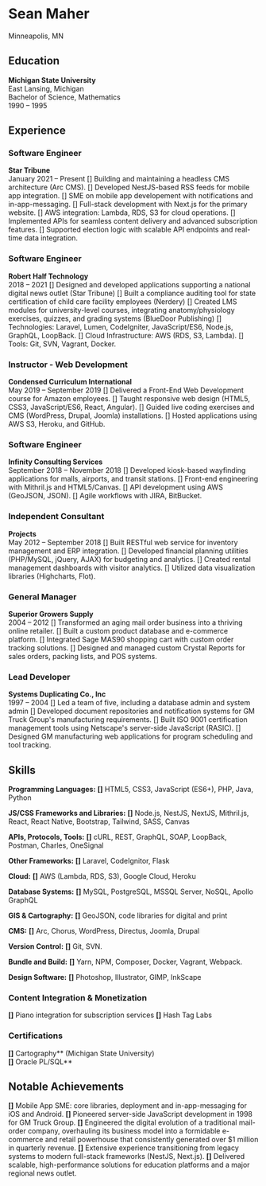# Sean Maher
Minneapolis, MN 


## Education

**Michigan State University**  
East Lansing, Michigan  
Bachelor of Science, Mathematics  
1990 – 1995  


## Experience

### **Software Engineer**  
**Star Tribune**  
January 2021 – Present
[] Building and maintaining a headless CMS architecture (Arc CMS).
[] Developed NestJS-based RSS feeds for mobile app integration.
[] SME on mobile app developement with notifications and in-app-messaging.
[] Full-stack development with Next.js for the primary website.
[] AWS integration: Lambda, RDS, S3 for cloud operations.
[] Implemented APIs for seamless content delivery and advanced subscription features.
[] Supported election logic with scalable API endpoints and real-time data integration.


### **Software Engineer**  
**Robert Half Technology**  
2018 – 2021
[] Designed and developed applications supporting a national digital news outlet (Star Tribune)
[] Built a compliance auditing tool for state certification of child care facility employees (Nerdery)
[] Created LMS modules for university-level courses, integrating anatomy/physiology exercises, quizzes, and grading systems (BlueDoor Publishing)
[] Technologies: Laravel, Lumen, CodeIgniter, JavaScript/ES6, Node.js, GraphQL, LoopBack.
[] Cloud Infrastructure: AWS (RDS, S3, Lambda).
[] Tools: Git, SVN, Vagrant, Docker.


### **Instructor - Web Development**  
**Condensed Curriculum International**  
May 2019 – September 2019
[] Delivered a Front-End Web Development course for Amazon employees.
[] Taught responsive web design (HTML5, CSS3, JavaScript/ES6, React, Angular).
[] Guided live coding exercises and CMS (WordPress, Drupal, Joomla) installations.
[] Hosted applications using AWS S3, Heroku, and GitHub.


### **Software Engineer**  
**Infinity Consulting Services**  
September 2018 – November 2018
[] Developed kiosk-based wayfinding applications for malls, airports, and transit stations.
[] Front-end engineering with Mithril.js and HTML5/Canvas.
[] API development using AWS (GeoJSON, JSON).
[] Agile workflows with JIRA, BitBucket.


### **Independent Consultant**  
**Projects**  
May 2012 – September 2018
[] Built RESTful web service for inventory management and ERP integration.
[] Developed financial planning utilities (PHP/MySQL, jQuery, AJAX) for budgeting and analytics.
[] Created rental management dashboards with visitor analytics.
[] Utilized data visualization libraries (Highcharts, Flot).


### **General Manager**  
**Superior Growers Supply**  
2004 – 2012
[] Transformed an aging mail order business into a thriving online retailer.
[] Built a custom product database and e-commerce platform.
[] Integrated Sage MAS90 shopping cart with custom order tracking solutions.
[] Designed and managed custom Crystal Reports for sales orders, packing lists, and POS systems.

### **Lead Developer**  
**Systems Duplicating Co., Inc**  
1997 – 2004
[] Led a team of five, including a database admin and system admin
[] Developed document repositories and notification systems for GM Truck Group's manufacturing requirements.
[] Built ISO 9001 certification management tools using  Netscape's server-side JavaScript (RASIC).
[] Designed GM manufacturing web applications for program scheduling and tool tracking.

## Skills
**Programming Languages:** 
**[]** HTML5, CSS3, JavaScript (ES6+), PHP, Java, Python

**JS/CSS Frameworks and Libraries:**
**[]** Node.js, NestJS, NextJS, Mithril.js, React, React Native, Bootstrap, Tailwind, SASS, Canvas

**APIs, Protocols, Tools:** 
**[]** cURL, REST, GraphQL, SOAP, LoopBack, Postman, Charles, OneSignal

**Other Frameworks:** 
**[]** Laravel, CodeIgnitor, Flask 

**Cloud:**
**[]** AWS (Lambda, RDS, S3), Google Cloud, Heroku

**Database Systems:**
**[]** MySQL, PostgreSQL, MSSQL Server, NoSQL, Apollo GraphQL

**GIS & Cartography:**
**[]** GeoJSON, code libraries for digital and print

**CMS:**
**[]** Arc, Chorus, WordPress, Directus, Joomla, Drupal

**Version Control:**
**[]** Git, SVN.

**Bundle and Build:**
**[]** Yarn, NPM, Composer, Docker, Vagrant, Webpack.

**Design Software:**
**[]** Photoshop, Illustrator, GIMP, InkScape

### **Content Integration & Monetization**
**[]** Piano integration for subscription services
**[]** Hash Tag Labs

### Certifications
**[]** Cartography** (Michigan State University)  
**[]** Oracle PL/SQL**

## Notable Achievements
**[]** Mobile App SME: core libraries, deployment and in-app-messaging for iOS and Android.
**[]** Pioneered server-side JavaScript development in 1998 for GM Truck Group.
**[]** Engineered the digital evolution of a traditional mail-order company, overhauling its business model into a formidable e-commerce and retail powerhouse that consistently generated over $1 million in quarterly revenue.
**[]** Extensive experience transitioning from legacy systems to modern full-stack frameworks (NestJS, Next.js).
**[]** Delivered scalable, high-performance solutions for education platforms and a major regional news outlet.

